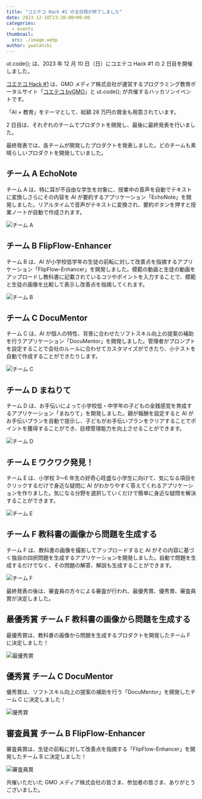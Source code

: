 ```yaml
---
title: "コエテコ Hack #1 の全日程が終了しました"
date: 2023-12-10T23:30:00+09:00
categories:
  - events
thumbnail:
  src: ./image.webp
author: ywatahiki
---
```


ut.code(); は、2023 年 12 月 10 日（日）にコエテコ Hack #1 の 2 日目を開催しました。

[コエテコ Hack #1](https://utcode.net/events/coeteco-hack-1/) は、GMO メディア株式会社が運営するプログラミング教育ポータルサイト「[コエテコ byGMO](https://coeteco.jp/)」と ut.code(); が共催するハッカソンイベントです。

「AI × 教育」をテーマとして、総額 28 万円の賞金も用意されています。

2 日目は、それぞれのチームでプロダクトを開発し、最後に最終発表を行いました。

最終発表では、各チームが開発したプロダクトを発表しました。どのチームも素晴らしいプロダクトを開発していました。

## チーム A EchoNote

チーム A は、特に耳が不自由な学生を対象に、授業中の音声を自動でテキストに変換しさらにその内容を AI が要約するアプリケーション「EchoNote」を開発しました。リアルタイムで音声がテキストに変換され、要約ボタンを押すと授業ノートが自動で作成されます。

![チーム A](./team-a.webp)

## チーム B FlipFlow-Enhancer

チーム B は、AI が小学校低学年の生徒の前転に対して改善点を指摘するアプリケーション「FlipFlow-Enhancer」を開発しました。模範の動画と生徒の動画をアップロードし教科書に記載されているコツやポイントを入力することで、模範と生徒の画像を比較して表示し改善点を指摘してくれます。

![チーム B](./team-b.webp)

## チーム C DocuMentor

チーム C は、AI が個人の特性、背景に合わせたソフトスキル向上の提案の補助を行うアプリケーション「DocuMentor」を開発しました。管理者がプロンプトを設定することで会社のルールに合わせてカスタマイズができたり、小テストを自動で作成することができたりします。

![チーム C](./team-c.webp)

## チーム D まねりて

チーム D は、お手伝いによって小学校低・中学年の子どもの金銭感覚を育成するアプリケーション「まねりて」を開発しました。親が報酬を設定すると AI がお手伝いプランを自動で提示し、子どもがお手伝いプランをクリアすることでポイントを獲得することができ、目標管理能力を向上させることができます。

![チーム D](./team-d.webp)

## チーム E ワクワク発見！

チーム E は、小学校 3〜6 年生の好奇心旺盛な小学生に向けて、気になる項目をクリックするだけで身近な疑問に AI がわかりやすく答えてくれるアプリケーションを作りました。気になる分野を選択していくだけで簡単に身近な疑問を解決することができます。

![チーム E](./team-e.webp)

## チーム F 教科書の画像から問題を生成する

チーム F は、教科書の画像を撮影してアップロードすると AI がその内容に基づく独自の四択問題を生成するアプリケーションを開発しました。自動で問題を生成するだけでなく、その問題の解答、解説も生成することができます。

![チーム F](./team-f.webp)

最終発表の後は、審査員の方々による審査が行われ、最優秀賞、優秀賞、審査員賞が決定しました。

## 最優秀賞 チーム F 教科書の画像から問題を生成する

最優秀賞は、教科書の画像から問題を生成するプロダクトを開発したチーム F に決定しました！

![最優秀賞](./grand-prize.webp)

## 優秀賞 チーム C DocuMentor

優秀賞は、ソフトスキル向上の提案の補助を行う「DocuMentor」を開発したチーム C に決定しました！

![優秀賞](./excellence-award.webp)

## 審査員賞 チーム B FlipFlow-Enhancer

審査員賞は、生徒の前転に対して改善点を指摘する「FlipFlow-Enhancer」を開発したチーム B に決定しました！

![審査員賞](./special-award.webp)

共催いただいた GMO メディア株式会社の皆さま、参加者の皆さま、ありがとうございました。
